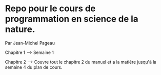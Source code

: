 # Repo pour le cours de programmation en science de la nature.

Par Jean-Michel Pageau

Chapitre 1 --> Semaine 1

Chapitre 2 --> Couvre tout le chapitre 2 du manuel et a la matière jusqu'à la semaine 4 du plan de cours.
